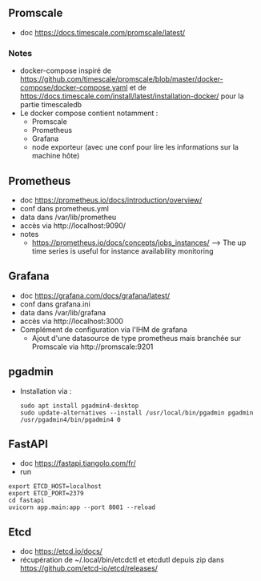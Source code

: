 ## Promscale
* doc https://docs.timescale.com/promscale/latest/

### Notes
* docker-compose inspiré de https://github.com/timescale/promscale/blob/master/docker-compose/docker-compose.yaml et de https://docs.timescale.com/install/latest/installation-docker/ pour la partie timescaledb
* Le docker compose contient notamment :
  * Promscale
  * Prometheus
  * Grafana
  * node exporteur (avec une conf pour lire les informations sur la machine hôte)

## Prometheus
* doc https://prometheus.io/docs/introduction/overview/
* conf dans prometheus.yml
* data dans /var/lib/prometheu
* accès via http://localhost:9090/
* notes
  * https://prometheus.io/docs/concepts/jobs_instances/ --> The up time series is useful for instance availability monitoring

## Grafana
* doc https://grafana.com/docs/grafana/latest/
* conf dans grafana.ini
* data dans /var/lib/grafana
* accès via http://localhost:3000
* Complément de configuration via l'IHM de grafana
  * Ajout d'une datasource de type prometheus mais branchée sur Promscale via http://promscale:9201

## pgadmin
* Installation via :
    ```
    sudo apt install pgadmin4-desktop
    sudo update-alternatives --install /usr/local/bin/pgadmin pgadmin /usr/pgadmin4/bin/pgadmin4 0
    ```
## FastAPI
* doc https://fastapi.tiangolo.com/fr/
* run 
```
export ETCD_HOST=localhost
export ETCD_PORT=2379
cd fastapi
uvicorn app.main:app --port 8001 --reload
```

## Etcd
* doc https://etcd.io/docs/
* récupération de ~/.local/bin/etcdctl et etcdutl depuis zip dans https://github.com/etcd-io/etcd/releases/
